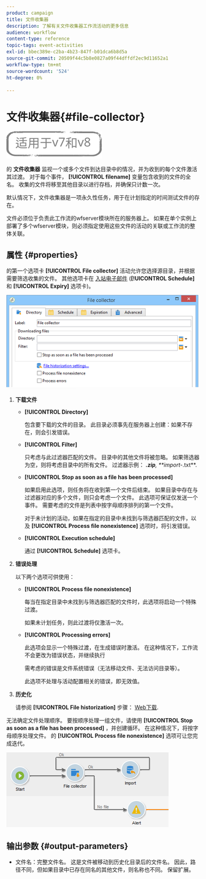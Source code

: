 ```yaml
---
product: campaign
title: 文件收集器
description: 了解有关文件收集器工作流活动的更多信息
audience: workflow
content-type: reference
topic-tags: event-activities
exl-id: bbec389e-c2ba-4b23-847f-b01dca6b8d5a
source-git-commit: 20509f44c5b8e0827a09f44dffdf2ec9d11652a1
workflow-type: tm+mt
source-wordcount: '524'
ht-degree: 0%

---
```


# 文件收集器{#file-collector}

![](../../assets/common.svg)

的 **文件收集器** 监视一个或多个文件到达目录中的情况，并为收到的每个文件激活其过渡。 对于每个事件， **[!UICONTROL filename]** 变量包含收到的文件的全名。 收集的文件将移至其他目录以进行存档，并确保只计数一次。

默认情况下，文件收集器是一项永久性任务，用于在计划指定的时间测试文件的存在。

文件必须位于负责此工作流的wfserver模块所在的服务器上。 如果在单个实例上部署了多个wfserver模块，则必须指定使用这些文件的活动的关联或工作流的整体关联。

## 属性 {#properties}

的第一个选项卡 **[!UICONTROL File collector]** 活动允许您选择源目录，并根据需要筛选收集的文件。 其他选项卡在 [入站电子邮件](inbound-emails.md) (**[!UICONTROL Schedule]** 和 **[!UICONTROL Expiry]** 选项卡)。

![](assets/file_collect_edit.png)

1. **下载文件**

   * **[!UICONTROL Directory]**

      包含要下载的文件的目录。 此目录必须事先在服务器上创建：如果不存在，则会引发错误。

   * **[!UICONTROL Filter]**

      只考虑与此过滤器匹配的文件。 目录中的其他文件将被忽略。 如果筛选器为空，则将考虑目录中的所有文件。 过滤器示例： ***.zip**, **import-*.txt**.

   * **[!UICONTROL Stop as soon as a file has been processed]**

      如果启用此选项，则任务将在收到第一个文件后结束。 如果目录中存在与过滤器对应的多个文件，则只会考虑一个文件。 此选项可保证仅发送一个事件。 需要考虑的文件是列表中按字母顺序排列的第一个文件。

      对于未计划的活动，如果在指定的目录中未找到与筛选器匹配的文件，以及 **[!UICONTROL Process file nonexistence]** 选项时，将引发错误。

   * **[!UICONTROL Execution schedule]**

      通过 **[!UICONTROL Schedule]** 选项卡。

1. **错误处理**

   以下两个选项可供使用：

   * **[!UICONTROL Process file nonexistence]**

      每当在指定目录中未找到与筛选器匹配的文件时，此选项将启动一个特殊过渡。

      如果未计划任务，则此过渡将仅激活一次。

   * **[!UICONTROL Processing errors]**

      此选项会显示一个特殊过渡，在生成错误时激活。 在这种情况下，工作流不会更改为错误状态，并继续执行

      需考虑的错误是文件系统错误（无法移动文件、无法访问目录等）。

      此选项不处理与活动配置相关的错误，即无效值。

1. **历史化**

   请参阅 **[!UICONTROL File historization]** 步骤： [Web下载](web-download.md).

无法确定文件处理顺序。 要按顺序处理一组文件，请使用 **[!UICONTROL Stop as soon as a file has been processed]** ，并创建循环。 在这种情况下，将按字母顺序处理文件。 的 **[!UICONTROL Process file nonexistence]** 选项可让您完成迭代。

![](assets/file_collect_loop.png)

## 输出参数 {#output-parameters}

* 文件名：完整文件名。 这是文件被移动到历史化目录后的文件名。 因此，路径不同，但如果目录中已存在同名的其他文件，则名称也不同。 保留扩展。

